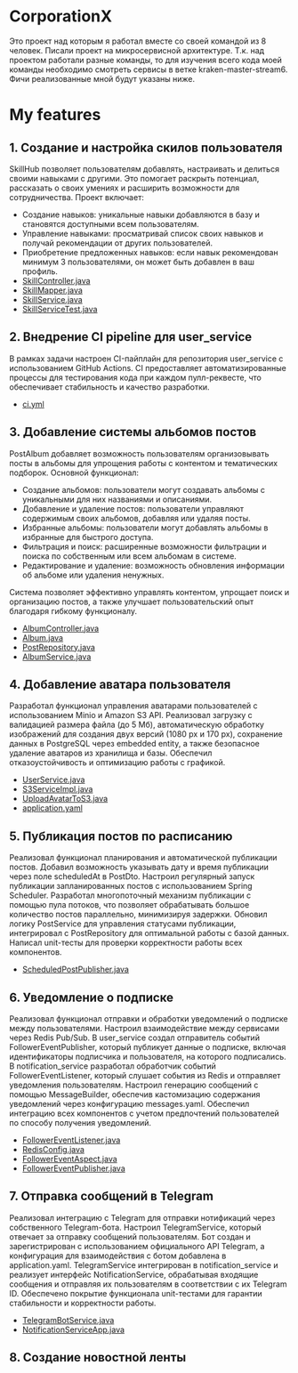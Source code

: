 # CorporationX

Это проект над которым я работал вместе со своей командой из 8 человек. Писали проект на микросервисной архитектуре. Т.к. над проектом работали разные команды, то для изучения всего кода моей команды необходимо смотреть сервисы в ветке kraken-master-stream6. Фичи реализованные мной будут указаны ниже.

# My features

## 1. Создание и настройка скилов пользователя
SkillHub позволяет пользователям добавлять, настраивать и делиться своими навыками с другими. Это помогает раскрыть потенциал, рассказать о своих умениях и расширить возможности для сотрудничества. Проект включает:
-	Создание навыков: уникальные навыки добавляются в базу и становятся доступными всем пользователям.
-	Управление навыками: просматривай список своих навыков и получай рекомендации от других пользователей.
-	Приобретение предложенных навыков: если навык рекомендован минимум 3 пользователями, он может быть добавлен в ваш профиль.
-	[SkillController.java](https://github.com/CorporationX/user_service/blob/feature-BJS2-26808/src/main/java/school/faang/user_service/controller/SkillController.java)
- [SkillMapper.java](https://github.com/CorporationX/user_service/blob/feature-BJS2-26808/src/main/java/school/faang/user_service/mapper/SkillMapper.java)
- [SkillService.java](https://github.com/CorporationX/user_service/blob/feature-BJS2-26808/src/main/java/school/faang/user_service/service/SkillService.java)
- [SkillServiceTest.java](https://github.com/CorporationX/user_service/blob/feature-BJS2-26808/src/test/java/school/faang/user_service/service/SkillServiceTest.java)

## 2. Внедрение CI pipeline для user_service
В рамках задачи настроен CI-пайплайн для репозитория user_service с использованием GitHub Actions. CI предоставляет автоматизированные процессы для тестирования кода при каждом пулл-реквесте, что обеспечивает стабильность и качество разработки. 
- [ci.yml](https://github.com/CorporationX/user_service/blob/feature-BJS2-26837/.github/workflows/ci.yml)

## 3. Добавление системы альбомов постов
PostAlbum добавляет возможность пользователям организовывать посты в альбомы для упрощения работы с контентом и тематических подборок. Основной функционал:
-	Создание альбомов: пользователи могут создавать альбомы с уникальными для них названиями и описаниями.
-	Добавление и удаление постов: пользователи управляют содержимым своих альбомов, добавляя или удаляя посты.
-	Избранные альбомы: пользователи могут добавлять альбомы в избранные для быстрого доступа.
-	Фильтрация и поиск: расширенные возможности фильтрации и поиска по собственным или всем альбомам в системе.
-	Редактирование и удаление: возможность обновления информации об альбоме или удаления ненужных.

  Система позволяет эффективно управлять контентом, упрощает поиск и организацию постов, а также улучшает пользовательский опыт благодаря гибкому функционалу.
- [AlbumController.java](https://github.com/CorporationX/post_service/blob/feature-BJS2-26856/src/main/java/faang/school/postservice/controller/AlbumController.java)
- [Album.java](https://github.com/CorporationX/post_service/blob/feature-BJS2-26856/src/main/java/faang/school/postservice/model/Album.java)
- [PostRepository.java](https://github.com/CorporationX/post_service/blob/feature-BJS2-26856/src/main/java/faang/school/postservice/repository/PostRepository.java)
- [AlbumService.java](https://github.com/CorporationX/post_service/blob/feature-BJS2-26856/src/main/java/faang/school/postservice/service/AlbumService.java)

## 4. Добавление аватара пользователя 
Разработал функционал управления аватарами пользователей с использованием Minio и Amazon S3 API. Реализовал загрузку с валидацией размера файла (до 5 Мб), автоматическую обработку изображений для создания двух версий (1080 px и 170 px), сохранение данных в PostgreSQL через embedded entity, а также безопасное удаление аватаров из хранилища и базы. Обеспечил отказоустойчивость и оптимизацию работы с графикой.
- [UserService.java](https://github.com/CorporationX/user_service/blob/feature-BJS2-26872/src/main/java/school/faang/user_service/service/user/UserService.java)
- [S3ServiceImpl.java](https://github.com/CorporationX/user_service/blob/feature-BJS2-26872/src/main/java/school/faang/user_service/service/s3/S3ServiceImpl.java)
- [UploadAvatarToS3.java](https://github.com/CorporationX/user_service/blob/feature-BJS2-26872/src/main/java/school/faang/user_service/service/s3/UploadAvatarToS3.java)
- [application.yaml](https://github.com/CorporationX/user_service/blob/feature-BJS2-26872/src/main/resources/application.yaml)

## 5. Публикация постов по расписанию
Реализовал функционал планирования и автоматической публикации постов. Добавил возможность указывать дату и время публикации через поле scheduledAt в PostDto. Настроил регулярный запуск публикации запланированных постов с использованием Spring Scheduler. Разработал многопоточный механизм публикации с помощью пула потоков, что позволяет обрабатывать большое количество постов параллельно, минимизируя задержки. Обновил логику PostService для управления статусами публикации, интегрировал с PostRepository для оптимальной работы с базой данных. Написал unit-тесты для проверки корректности работы всех компонентов.
- [ScheduledPostPublisher.java](https://github.com/CorporationX/post_service/blob/feature-BJS2-26895/src/main/java/faang/school/postservice/scheduled/ScheduledPostPublisher.java)

## 6. Уведомление о подписке
Реализовал функционал отправки и обработки уведомлений о подписке между пользователями. Настроил взаимодействие между сервисами через Redis Pub/Sub. В user_service создал отправитель событий FollowerEventPublisher, который публикует данные о подписке, включая идентификаторы подписчика и пользователя, на которого подписались. В notification_service разработал обработчик событий FollowerEventListener, который слушает события из Redis и отправляет уведомления пользователям. Настроил генерацию сообщений с помощью MessageBuilder, обеспечив кастомизацию содержания уведомлений через конфигурацию messages.yaml. Обеспечил интеграцию всех компонентов с учетом предпочтений пользователей по способу получения уведомлений.
- [FollowerEventListener.java](https://github.com/CorporationX/notification_service/blob/feature-BJS2-26949/src/main/java/faang/school/notificationservice/publis/listener/follower/FollowerEventListener.java)
- [RedisConfig.java](https://github.com/CorporationX/notification_service/blob/feature-BJS2-26949/src/main/java/faang/school/notificationservice/config/redis/RedisConfig.java)
- [FollowerEventAspect.java](https://github.com/CorporationX/user_service/blob/feature-BJS2-26949/src/main/java/school/faang/user_service/publis/aspect/FollowerEventAspect.java)
- [FollowerEventPublisher.java](https://github.com/CorporationX/user_service/blob/feature-BJS2-26949/src/main/java/school/faang/user_service/publis/publisher/FollowerEventPublisher.java)

## 7. Отправка сообщений в Telegram
Реализовал интеграцию с Telegram для отправки нотификаций через собственного Telegram-бота. Настроил TelegramService, который отвечает за отправку сообщений пользователям. Бот создан и зарегистрирован с использованием официального API Telegram, а конфигурация для взаимодействия с ботом добавлена в application.yaml. TelegramService интегрирован в notification_service и реализует интерфейс NotificationService, обрабатывая входящие сообщения и отправляя их пользователям в соответствии с их Telegram ID. Обеспечено покрытие функционала unit-тестами для гарантии стабильности и корректности работы.
- [TelegramBotService.java](https://github.com/CorporationX/notification_service/blob/feature-BJS2-26950/src/main/java/faang/school/notificationservice/service/TelegramBotService.java)
- [NotificationServiceApp.java](https://github.com/CorporationX/notification_service/blob/feature-BJS2-26950/src/main/java/faang/school/notificationservice/NotificationServiceApp.java)

## 8. Создание новостной ленты
